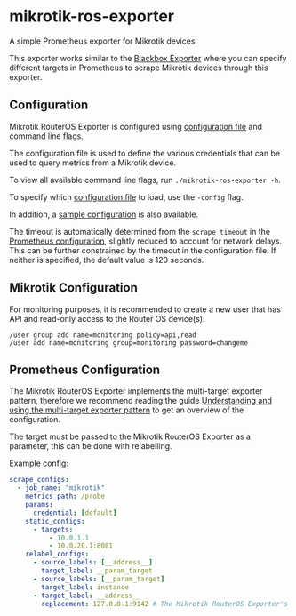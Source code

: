 # mikrotik-ros-exporter

A simple Prometheus exporter for Mikrotik devices.

This exporter works similar to the [Blackbox Exporter](https://github.com/prometheus/blackbox_exporter) where you can specify different targets in Prometheus to scrape Mikrotik devices through this exporter.

## Configuration

Mikrotik RouterOS Exporter is configured using [configuration file](CONFIGURATION.md) and command line flags.

The configuration file is used to define the various credentials that can be used to query metrics from a Mikrotik device.

To view all available command line flags, run `./mikrotik-ros-exporter -h`.

To specify which [configuration file](CONFIGURATION.md) to load, use the `-config` flag.

In addition, a [sample configuration](examples/config.yml) is also available.

The timeout is automatically determined from the `scrape_timeout` in the [Prometheus configuration](https://prometheus.io/docs/prometheus/latest/configuration/configuration/#configuration-file), slightly reduced to account for network delays. This can be further constrained by the timeout in the configuration file. If neither is specified, the default value is 120 seconds.

## Mikrotik Configuration

For monitoring purposes, it is recommended to create a new user that has API and read-only access to the Router OS device(s):

```
/user group add name=monitoring policy=api,read
/user add name=monitoring group=monitoring password=changeme
```

## Prometheus Configuration

The Mikrotik RouterOS Exporter implements the multi-target exporter pattern, therefore we recommend reading the guide [Understanding and using the multi-target exporter pattern](https://prometheus.io/docs/guides/multi-target-exporter/) to get an overview of the configuration.

The target must be passed to the Mikrotik RouterOS Exporter as a parameter, this can be done with relabelling.

Example config:

```yaml
scrape_configs:
  - job_name: "mikrotik"
    metrics_path: /probe
    params:
      credential: [default]
    static_configs:
      - targets:
          - 10.0.1.1
          - 10.0.20.1:8081
    relabel_configs:
      - source_labels: [__address__]
        target_label: __param_target
      - source_labels: [__param_target]
        target_label: instance
      - target_label: __address__
        replacement: 127.0.0.1:9142 # The Mikrotik RouterOS Exporter's real hostname:port.
```
